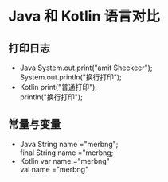 # Java 和 Kotlin 语言对比
## 打印日志
+ Java
System.out.print("amit Sheckeer");</br>
System.out.println("换行打印");
+ Kotlin
print("普通打印");</br>
println("换行打印");

## 常量与变量
+ Java
String name ="merbng";</br>
final String name ="merbng;
+ Kotlin
var name ="merbng"</br>
val name ="merbng"